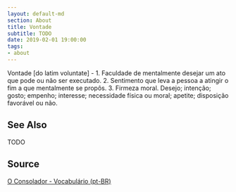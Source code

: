 ```yaml
---
layout: default-md
section: About
title: Vontade
subtitle: TODO
date: 2019-02-01 19:00:00
tags:
- about
---
```


Vontade [do latim voluntate] - 1. Faculdade de mentalmente desejar um ato que pode ou não ser executado. 2. Sentimento que leva a pessoa a atingir o fim a que mentalmente se propôs. 3. Firmeza moral. Desejo; intenção; gosto; empenho; interesse; necessidade física ou moral; apetite; disposição favorável ou não.


## See Also
TODO

## Source
[O Consolador - Vocabulário (pt-BR)](http://www.oconsolador.com.br/linkfixo/vocabulario/principal.html)
